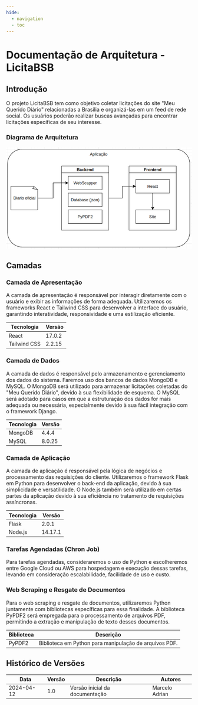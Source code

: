 ```yaml
---
hide:
  - navigation
  - toc
---
```


# Documentação de Arquitetura - LicitaBSB

## Introdução

O projeto LicitaBSB tem como objetivo coletar licitações do site "Meu Querido Diário" relacionadas a Brasília e organizá-las em um feed de rede social. Os usuários poderão realizar buscas avançadas para encontrar licitações específicas de seu interesse.

### Diagrama de Arquitetura

![Diagrama de Arquitetura](Diagrama.png)

## Camadas

### Camada de Apresentação

A camada de apresentação é responsável por interagir diretamente com o usuário e exibir as informações de forma adequada. Utilizaremos os frameworks React e Tailwind CSS para desenvolver a interface do usuário, garantindo interatividade, responsividade e uma estilização eficiente.

| Tecnologia    | Versão  |
|---------------|---------|
| React         | 17.0.2  |
| Tailwind CSS  | 2.2.15  |

### Camada de Dados

A camada de dados é responsável pelo armazenamento e gerenciamento dos dados do sistema. Faremos uso dos bancos de dados MongoDB e MySQL. O MongoDB será utilizado para armazenar licitações coletadas do "Meu Querido Diário", devido à sua flexibilidade de esquema. O MySQL será adotado para casos em que a estruturação dos dados for mais adequada ou necessária, especialmente devido à sua fácil integração com o framework Django.

| Tecnologia | Versão  |
|------------|---------|
| MongoDB    | 4.4.4   |
| MySQL      | 8.0.25  |

### Camada de Aplicação

A camada de aplicação é responsável pela lógica de negócios e processamento das requisições do cliente. Utilizaremos o framework Flask em Python para desenvolver o back-end da aplicação, devido à sua simplicidade e versatilidade. O Node.js também será utilizado em certas partes da aplicação devido à sua eficiência no tratamento de requisições assíncronas.

| Tecnologia | Versão   |
|------------|----------|
| Flask      | 2.0.1    |
| Node.js    | 14.17.1  |

### Tarefas Agendadas (Chron Job)

Para tarefas agendadas, consideraremos o uso de Python e escolheremos entre Google Cloud ou AWS para hospedagem e execução dessas tarefas, levando em consideração escalabilidade, facilidade de uso e custo.

### Web Scraping e Resgate de Documentos

Para o web scraping e resgate de documentos, utilizaremos Python juntamente com bibliotecas específicas para essa finalidade. A biblioteca PyPDF2 será empregada para o processamento de arquivos PDF, permitindo a extração e manipulação de texto desses documentos.

| Biblioteca | Descrição                                                   |
|------------|--------------------------------------------------------------|
| PyPDF2     | Biblioteca em Python para manipulação de arquivos PDF.       |

## Histórico de Versões

| Data       | Versão | Descrição                               | Autores      |
|------------|--------|-----------------------------------------|--------------|
| 2024-04-12 | 1.0    | Versão inicial da documentação           | Marcelo Adrian |

